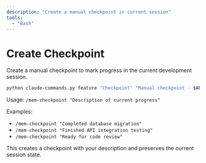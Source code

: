 ```yaml
---
description: "Create a manual checkpoint in current session"
tools:
  - "Bash"
---
```


# Create Checkpoint

Create a manual checkpoint to mark progress in the current development session.

```bash
python claude-commands.py feature "Checkpoint" "Manual checkpoint - $ARGUMENTS"
```

Usage: `/mem-checkpoint "Description of current progress"`

Examples:
- `/mem-checkpoint "Completed database migration"`
- `/mem-checkpoint "Finished API integration testing"`
- `/mem-checkpoint "Ready for code review"`

This creates a checkpoint with your description and preserves the current session state.